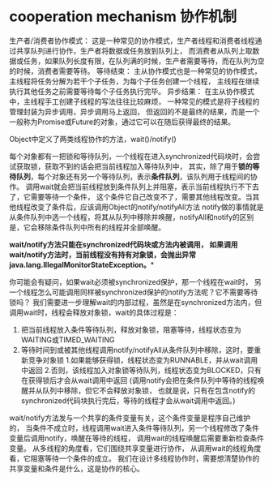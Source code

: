 # cooperation mechanism 协作机制

生产者/消费者协作模式：
    这是一种常见的协作模式，生产者线程和消费者线程通过共享队列进行协作，生产者将数据或任务放到队列上，
    而消费者从队列上取数据或任务，如果队列长度有限，在队列满的时候，生产者需要等待，而在队列为空的时候，消费者需要等待。
等待结束：
    主从协作模式也是一种常见的协作模式，主线程将任务分解为若干个子任务，为每个子任务创建一个线程，
    主线程在继续执行其他任务之前需要等待每个子任务执行完毕。
异步结果：
    在主从协作模式中，主线程手工创建子线程的写法往往比较麻烦，
    一种常见的模式是将子线程的管理封装为异步调用，异步调用马上返回，
    但返回的不是最终的结果，而是一个一般称为Promise或Future的对象，通过它可以在随后获得最终的结果。

Object中定义了两类线程协作的方法，wait()/notify()

每个对象都有一把锁和等待队列，一个线程在进入synchronized代码块时，会尝试获取锁，获取不到的话会把当前线程加入等待队列中，
其实，除了用于**锁的等待队列**，每个对象还有另一个等待队列，表示**条件队列**，该队列用于线程间的协作。
调用wait就会把当前线程放到条件队列上并阻塞，表示当前线程执行不下去了，它需要等待一个条件，
这个条件它自己改变不了，需要其他线程改变。当其他线程改变了条件后，应该调用Object的notify/notifyAll方法
notify做的事情就是从条件队列中选一个线程，将其从队列中移除并唤醒，notifyAll和notify的区别是，它会移除条件队列中所有的线程并全部唤醒。

**wait/notify方法只能在synchronized代码块或方法内被调用，
如果调用wait/notify方法时，当前线程没有持有对象锁，会抛出异常java.lang.IllegalMonitorStateException。***

你可能会有疑问，如果wait必须被synchronized保护，那一个线程在wait时，
另一个线程怎么可能调用同样被synchronized保护的notify方法呢？它不需要等待锁吗？
我们需要进一步理解wait的内部过程，虽然是在synchronized方法内，但调用wait时，线程会释放对象锁，wait的具体过程是：

1. 把当前线程放入条件等待队列，释放对象锁，阻塞等待，线程状态变为WAITING或TIMED_WAITING
2. 等待时间到或被其他线程调用notify/notifyAll从条件队列中移除，这时，要重新竞争对象锁
    1.如果能够获得锁，线程状态变为RUNNABLE，并从wait调用中返回
    2.否则，该线程加入对象锁等待队列，线程状态变为BLOCKED，只有在获得锁后才会从wait调用中返回
    (调用notify会把在条件队列中等待的线程唤醒并从队列中移除，但它不会释放对象锁，
    也就是说，只有在包含notify的synchronized代码块执行完后，等待的线程才会从wait调用中返回。)

wait/notify方法发与一个共享的条件变量有关，这个条件变量是程序自己维护的，
当条件不成立时，线程调用wait进入条件等待队列，另一个线程修改了条件变量后调用notify，唤醒在等待的线程，
调用wait的线程唤醒后需要重新检查条件变量。
从多线程的角度看，它们围绕共享变量进行协作，
从调用wait的线程角度看，它阻塞等待一个条件的成立。
我们在设计多线程协作时，需要想清楚协作的共享变量和条件是什么，这是协作的核心。